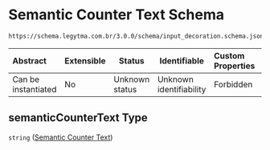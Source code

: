 # Semantic Counter Text Schema

```txt
https://schema.legytma.com.br/3.0.0/schema/input_decoration.schema.json#/properties/semanticCounterText
```




| Abstract            | Extensible | Status         | Identifiable            | Custom Properties | Additional Properties | Access Restrictions | Defined In                                                                                      |
| :------------------ | ---------- | -------------- | ----------------------- | :---------------- | --------------------- | ------------------- | ----------------------------------------------------------------------------------------------- |
| Can be instantiated | No         | Unknown status | Unknown identifiability | Forbidden         | Allowed               | none                | [input_decoration.schema.json\*](../schema/input_decoration.schema.json) |

## semanticCounterText Type

`string` ([Semantic Counter Text](input_decoration-properties-semantic-counter-text.md))

